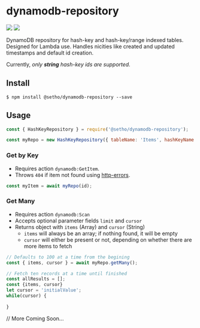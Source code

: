 # dynamodb-repository
![](https://img.shields.io/npm/v/@setho/dynamodb-repository.svg)  ![](https://app.codeship.com/projects/a911ad40-03eb-0137-5493-663ef6d42e08/status?branch=master)

DynamoDB repository for hash-key and hash-key/range indexed tables. Designed for Lambda use. Handles nicities like created and updated timestamps and default id creation.

Currently, *only **string** hash-key ids are supported.*

## Install
  `$ npm install @setho/dynamodb-repository --save`

## Usage
```javascript
const { HashKeyRepository } = require('@setho/dynamodb-repository');

const myRepo = new HashKeyRepository({ tableName: 'Items', hashKeyName: 'id' });
```

### Get by Key
- Requires action `dynamodb:GetItem`.
- Throws `404` if item not found using [http-errors](https://npmjs.com/package/http-errors).
```javascript
const myItem = await myRepo(id);
```

### Get Many
- Requires action `dynamodb:Scan`
- Accepts optional parameter fields `limit` and `cursor`
- Returns object with `items` (Array) and `cursor` (String)
  - `items` will always be an array; if nothing found, it will be empty
  - `cursor` will either be present or not, depending on whether there are more items to fetch
```javascript
// Defaults to 100 at a time from the begining
const { items, cursor } = await myRepo.getMany();

// Fetch ten records at a time until finished
const allResults = [];
const {items, cursor}
let cursor = 'initialValue';
while(cursor) {
  
}
```

  // More Coming Soon...